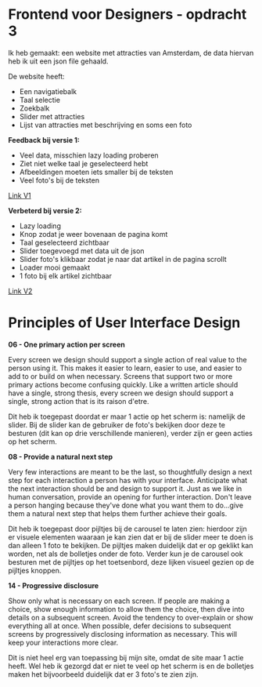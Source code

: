# Frontend voor Designers - opdracht 3
Ik heb gemaakt:
een website met attracties van Amsterdam, de data hiervan heb ik uit een json file gehaald. 

De website heeft:
- Een navigatiebalk
- Taal selectie
- Zoekbalk
- Slider met attracties
- Lijst van attracties met beschrijving en soms een foto

**Feedback bij versie 1:**
- Veel data, misschien lazy loading proberen
- Ziet niet welke taal je geselecteerd hebt
- Afbeeldingen moeten iets smaller bij de teksten
- Veel foto's bij de teksten

[Link V1](https://kimgarrard.github.io/frontendvoordesigners/opdracht3/Versie1/)

**Verbeterd bij versie 2:**
- Lazy loading
- Knop zodat je weer bovenaan de pagina komt
- Taal geselecteerd zichtbaar
- Slider toegevoegd met data uit de json
- Slider foto's klikbaar zodat je naar dat artikel in de pagina scrollt
- Loader mooi gemaakt
- 1 foto bij elk artikel zichtbaar

[Link V2](https://kimgarrard.github.io/frontendvoordesigners/opdracht3/Versie3/)

# Principles of User Interface Design
**06 - One primary action per screen**

Every screen we design should support a single action of real value to the person using it. This makes it easier to learn, easier to use, and easier to add to or build on when necessary. Screens that support two or more primary actions become confusing quickly. Like a written article should have a single, strong thesis, every screen we design should support a single, strong action that is its raison d'etre.

Dit heb ik toegepast doordat er maar 1 actie op het scherm is: namelijk de slider. Bij de slider kan de gebruiker de foto's bekijken door deze te besturen (dit kan op drie verschillende manieren), verder zijn er geen acties op het scherm. 

**08 - Provide a natural next step**

Very few interactions are meant to be the last, so thoughtfully design a next step for each interaction a person has with your interface. Anticipate what the next interaction should be and design to support it. Just as we like in human conversation, provide an opening for further interaction. Don't leave a person hanging because they've done what you want them to do…give them a natural next step that helps them further achieve their goals.

Dit heb ik toegepast door pijltjes bij de carousel te laten zien: hierdoor zijn er visuele elementen waaraan je kan zien dat er bij de slider meer te doen is dan alleen 1 foto te bekijken. De pijltjes maken duidelijk dat er op geklikt kan worden, net als de bolletjes onder de foto. Verder kun je de carousel ook besturen met de pijltjes op het toetsenbord, deze lijken visueel gezien op de pijltjes knoppen. 

**14 - Progressive disclosure**

Show only what is necessary on each screen. If people are making a choice, show enough information to allow them the choice, then dive into details on a subsequent screen. Avoid the tendency to over-explain or show everything all at once. When possible, defer decisions to subsequent screens by progressively disclosing information as necessary. This will keep your interactions more clear.

Dit is niet heel erg van toepassing bij mijn site, omdat de site maar 1 actie heeft. Wel heb ik gezorgd dat er niet te veel op het scherm is en de bolletjes maken het bijvoorbeeld duidelijk dat er 3 foto's te zien zijn. 
